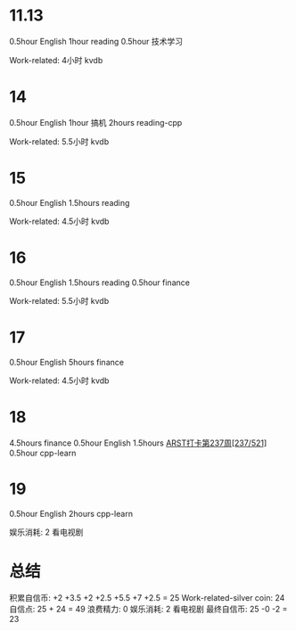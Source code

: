 # 11.13
0.5hour English
1hour reading
0.5hour 技术学习

Work-related:
4小时 kvdb

# 14
0.5hour English
1hour 搞机
2hours reading-cpp

Work-related:
5.5小时 kvdb

# 15
0.5hour English
1.5hours reading

Work-related:
4.5小时 kvdb

# 16
0.5hour English
1.5hours reading
0.5hour finance

Work-related:
5.5小时 kvdb

# 17
0.5hour English
5hours finance

Work-related:
4.5小时 kvdb

# 18
4.5hours finance
0.5hour English 
1.5hours [ARST打卡第237周[237/521]](https://www.wolfdan.cn/ARST%E6%89%93%E5%8D%A1%E7%AC%AC237%E5%91%A8-237-521/)
0.5hour cpp-learn

# 19
0.5hour English
2hours cpp-learn

娱乐消耗: 2 看电视剧

# 总结
积累自信币: +2 +3.5 +2 +2.5 +5.5 +7 +2.5 = 25
Work-related-silver coin: 24
自信点: 25 + 24 = 49
浪费精力: 0
娱乐消耗: 2 看电视剧
最终自信币: 25 -0 -2 = 23

